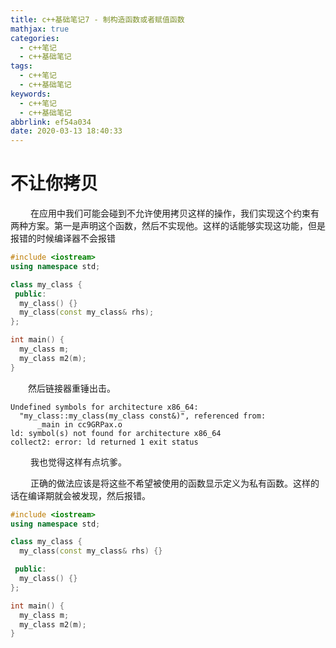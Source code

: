 ```yaml
---
title: c++基础笔记7 - 制构造函数或者赋值函数
mathjax: true
categories:
  - c++笔记
  - c++基础笔记
tags:
  - c++笔记
  - c++基础笔记
keywords:
  - c++笔记
  - c++基础笔记
abbrlink: ef54a034
date: 2020-03-13 18:40:33
---
```


# 不让你拷贝
&emsp;&emsp; 在应用中我们可能会碰到不允许使用拷贝这样的操作，我们实现这个约束有两种方案。第一是声明这个函数，然后不实现他。这样的话能够实现这功能，但是报错的时候编译器不会报错
```cpp
#include <iostream>
using namespace std;

class my_class {
 public:
  my_class() {}
  my_class(const my_class& rhs);
};

int main() { 
  my_class m;
  my_class m2(m);
}
```
&emsp;&emsp;然后链接器重锤出击。
```
Undefined symbols for architecture x86_64:
  "my_class::my_class(my_class const&)", referenced from:
      _main in cc9GRPax.o
ld: symbol(s) not found for architecture x86_64
collect2: error: ld returned 1 exit status
```
&emsp;&emsp; 我也觉得这样有点坑爹。
<!---more-->
&emsp;&emsp; 正确的做法应该是将这些不希望被使用的函数显示定义为私有函数。这样的话在编译期就会被发现，然后报错。
```cpp
#include <iostream>
using namespace std;

class my_class {
  my_class(const my_class& rhs) {}

 public:
  my_class() {}
};

int main() {
  my_class m;
  my_class m2(m);
}
```
